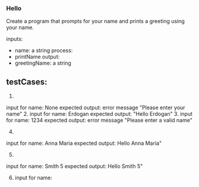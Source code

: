 ### Hello
Create a program that prompts for your name and prints a greeting using your name.

inputs:
- name: a string
process:
- printName
output:
- greetingName: a string

testCases:
----------
1. 
input for name: None
expected output: error message "Please enter your name"
2. 
input for name: Erdogan
expected output: "Hello Erdogan"
3. 
input for name: 1234
expected output: error message "Please enter a valid name"

4. 
input for name: Anna Maria
expected output: Hello Anna Maria"

5. 
input for name: Smith 5
expected output: Hello Smith 5"

6. input for name: <script> 
expected output: error message "Please enter a valid name"

6. input for name: },{, [], :, ;, & - They should be checked separately for all
expected output: error message "Please enter a valid name"

Process:
========
1. Ask users for name
2. Check the name if it is empty, any number or a malicious attack like SQL injection or Javascript
2.a. If everythings is ok: Go step 3
2.b  If everything is not ok: Go step 1 again with error message
3. Combine the name with 'Hello '
4. Print the greeting name

Refine process:
===============
Prompt "Please enter your name"
Set given name as in the name variable
Check name:
    If it does not works
        error = true
    Else 
        continue
    END IF
    If error
        Display "Please enter a valid name"
        Go back to prompt
Set greetingName = "Hello " + name
Print greetingName

